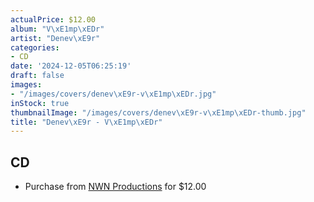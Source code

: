 ```yaml
---
actualPrice: $12.00
album: "V\xE1mp\xEDr"
artist: "Denev\xE9r"
categories:
- CD
date: '2024-12-05T06:25:19'
draft: false
images:
- "/images/covers/denev\xE9r-v\xE1mp\xEDr.jpg"
inStock: true
thumbnailImage: "/images/covers/denev\xE9r-v\xE1mp\xEDr-thumb.jpg"
title: "Denev\xE9r - V\xE1mp\xEDr"
---
```


## CD
* Purchase from [NWN Productions](http://shop.nwnprod.com/index.php?route=product/product&path=93&product_id=51307&sort=pd.name&order=ASC) for $12.00
